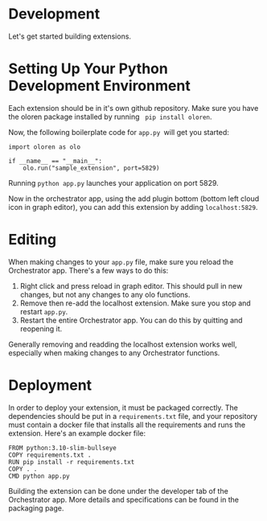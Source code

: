 # Development 

Let's get started building extensions. 

# Setting Up Your Python Development Environment

Each extension should be in it's own github repository. Make sure you have the oloren package installed by running ` pip install oloren`. 

Now, the following boilerplate code for `app.py `will get you started: 

```
import oloren as olo

if __name__ == "__main__":
    olo.run("sample_extension", port=5829) 
```

Running `python app.py` launches your application on port 5829. 

Now in the orchestrator app, using the add plugin bottom (bottom left cloud icon in graph editor), you can add this extension by adding `localhost:5829`.

# Editing

When making changes to your `app.py` file, make sure you reload the Orchestrator app. There's a few ways to do this: 

1. Right click and press reload in graph editor. This should pull in new changes, but not any changes to any olo functions. 
2. Remove then re-add the localhost extension. Make sure you stop and restart `app.py`. 
3. Restart the entire Orchestrator app. You can do this by quitting and reopening it. 

Generally removing and readding the localhost extension works well, especially when making changes to any Orchestrator functions.

# Deployment

In order to deploy your extension, it must be packaged correctly. The dependencies should be put in a `requirements.txt` file, and your repository must contain a docker file that installs all the requirements and runs the extension. Here's an example docker file: 

```
FROM python:3.10-slim-bullseye
COPY requirements.txt .
RUN pip install -r requirements.txt
COPY . .
CMD python app.py
```

Building the extension can be done under the developer tab of the Orchestrator app. More details and specifications can be found in the packaging page.